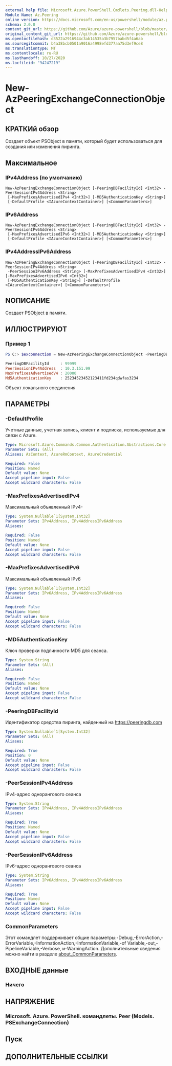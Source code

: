 ```yaml
---
external help file: Microsoft.Azure.PowerShell.Cmdlets.Peering.dll-Help.xml
Module Name: Az.Peering
online version: https://docs.microsoft.com/en-us/powershell/module/az.peering/new-azpeeringexchangeconnectionobject
schema: 2.0.0
content_git_url: https://github.com/Azure/azure-powershell/blob/master/src/Peering/Peering/help/New-AzPeeringExchangeConnectionObject.md
original_content_git_url: https://github.com/Azure/azure-powershell/blob/master/src/Peering/Peering/help/New-AzPeeringExchangeConnectionObject.md
ms.openlocfilehash: d3522a2916944c3ab14535a3b7957babd5f4a6ab
ms.sourcegitcommit: b4a38bcb0501a9016a4998efd377aa75d3ef9ce8
ms.translationtype: MT
ms.contentlocale: ru-RU
ms.lasthandoff: 10/27/2020
ms.locfileid: "94247219"
---
```

# New-AzPeeringExchangeConnectionObject

## КРАТКИй обзор
Создает объект PSObject в памяти, который будет использоваться для создания или изменения пиринга.

## Максимальное

### IPv4Address (по умолчанию)
```
New-AzPeeringExchangeConnectionObject [-PeeringDBFacilityId] <Int32> -PeerSessionIPv4Address <String>
 [-MaxPrefixesAdvertisedIPv4 <Int32>] [-MD5AuthenticationKey <String>]
 [-DefaultProfile <IAzureContextContainer>] [<CommonParameters>]
```

### IPv6Address
```
New-AzPeeringExchangeConnectionObject [-PeeringDBFacilityId] <Int32> -PeerSessionIPv6Address <String>
 [-MaxPrefixesAdvertisedIPv6 <Int32>] [-MD5AuthenticationKey <String>]
 [-DefaultProfile <IAzureContextContainer>] [<CommonParameters>]
```

### IPv4AddressIPv6Address
```
New-AzPeeringExchangeConnectionObject [-PeeringDBFacilityId] <Int32> -PeerSessionIPv4Address <String>
 -PeerSessionIPv6Address <String> [-MaxPrefixesAdvertisedIPv4 <Int32>] [-MaxPrefixesAdvertisedIPv6 <Int32>]
 [-MD5AuthenticationKey <String>] [-DefaultProfile <IAzureContextContainer>] [<CommonParameters>]
```

## NОПИСАНИЕ
Создает PSObject в памяти. 

## ИЛЛЮСТРИРУЮТ

### Пример 1
```powershell
PS C:> $exconnection = New-AzPeeringExchangeConnectionObject -PeeringDBFacilityId 99999 -PeerSessionIPv4Address 10.3.151.99 -MaxPrefixesAdvertisedIPv4 20000 -MD5AuthenticationKey 25234523452123411fd234qdwfas3234

PeeringDBFacilityId     : 99999
PeerSessionIPv4Address  : 10.3.151.99
MaxPrefixesAdvertisedV4 : 20000
Md5AuthenticationKey    : 25234523452123411fd234qdwfas3234
```

Объект локального соединения

## ПАРАМЕТРЫ

### -DefaultProfile
Учетные данные, учетная запись, клиент и подписка, используемые для связи с Azure.

```yaml
Type: Microsoft.Azure.Commands.Common.Authentication.Abstractions.Core.IAzureContextContainer
Parameter Sets: (All)
Aliases: AzContext, AzureRmContext, AzureCredential

Required: False
Position: Named
Default value: None
Accept pipeline input: False
Accept wildcard characters: False
```

### -MaxPrefixesAdvertisedIPv4
Максимальный объявленный IPv4-

```yaml
Type: System.Nullable`1[System.Int32]
Parameter Sets: IPv4Address, IPv4AddressIPv6Address
Aliases:

Required: False
Position: Named
Default value: None
Accept pipeline input: False
Accept wildcard characters: False
```

### -MaxPrefixesAdvertisedIPv6
Максимальный объявленный IPv6

```yaml
Type: System.Nullable`1[System.Int32]
Parameter Sets: IPv6Address, IPv4AddressIPv6Address
Aliases:

Required: False
Position: Named
Default value: None
Accept pipeline input: False
Accept wildcard characters: False
```

### -MD5AuthenticationKey
Ключ проверки подлинности MD5 для сеанса.

```yaml
Type: System.String
Parameter Sets: (All)
Aliases:

Required: False
Position: Named
Default value: None
Accept pipeline input: False
Accept wildcard characters: False
```

### -PeeringDBFacilityId
Идентификатор средства пиринга, найденный на https://peeringdb.com

```yaml
Type: System.Nullable`1[System.Int32]
Parameter Sets: (All)
Aliases:

Required: True
Position: 0
Default value: None
Accept pipeline input: False
Accept wildcard characters: False
```

### -PeerSessionIPv4Address
IPv4-адрес однорангового сеанса

```yaml
Type: System.String
Parameter Sets: IPv4Address, IPv4AddressIPv6Address
Aliases:

Required: True
Position: Named
Default value: None
Accept pipeline input: False
Accept wildcard characters: False
```

### -PeerSessionIPv6Address
IPv6-адрес однорангового сеанса

```yaml
Type: System.String
Parameter Sets: IPv6Address, IPv4AddressIPv6Address
Aliases:

Required: True
Position: Named
Default value: None
Accept pipeline input: False
Accept wildcard characters: False
```

### CommonParameters
Этот командлет поддерживает общие параметры:-Debug,-ErrorAction,-ErrorVariable,-InformationAction,-InformationVariable,-of Variable,-out,-PipelineVariable,-Verbose, и-WarningAction. Дополнительные сведения можно найти в разделе [about_CommonParameters](http://go.microsoft.com/fwlink/?LinkID=113216).

## ВХОДНЫЕ данные

### Ничего

## НАПРЯЖЕНИЕ

### Microsoft. Azure. PowerShell. командлеты. Peer (Models. PSExchangeConnection)

## Пуск

## ДОПОЛНИТЕЛЬНЫЕ ССЫЛКИ
